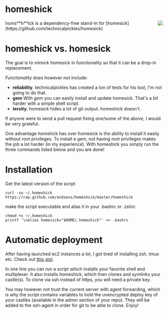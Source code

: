 homeshick
=========
<div style="float: right"><img src="http://i.imgur.com/3zAK9.jpg"></div>
homs**h**ick is a dependency-free stand-in for [homesick](https://github.com/technicalpickles/homesick)

# homeshick vs. homesick #
The goal is to mimick homesick in functionality so that it can be a drop-in replacement.

_Functionality_ does however not include:
* **reliability**. technicalpickles has created a ton of tests for his tool, I'm not going to do that.
* **gem** With _gem_ you can easily install and update homesick. That's a bit harder with a simple shell script.
* **tersity**. homesick hides a lot of git output. homeshick doesn't.

If anyone were to send a pull request fixing one/some of the above, I would be very grateful.

One advantage homshick has over homesick is the ability to install it easily without root privileges.
To install a gem, not having root privileges makes the job a lot harder (in my experience).
With homeshick you simply run the three commands listed below and you are done!

# Installation #
Get the latest version of the script
```
curl -so ~/.homeshick https://raw.github.com/andsens/homeshick/master/homeshick
```
make the script executable and alias it in your .bashrc or .zshrc
```
chmod +x ~/.homeshick
printf '\nalias homesick="$HOME/.homeshick"' >> .bashrc
```

# Automatic deployment #
After having launched ec2 instances a lot, I got tired of installing zsh, tmux etc.
Check out [this gist](https://gist.github.com/2913223).

In one line you can run a script which installs your favorite shell and multiplexer.
It also installs homeshick, which then clones and symlinks your castle(s).
To clone via ssh instead of https, you will need a private key.

You may however not trust the current server with agent forwarding,
which is why the script contains variables to hold the unencrypted deploy key of your castles
(available in the admin section of your repo).
They will be added to the ssh-agent in order for git to be able to clone. Enjoy!
